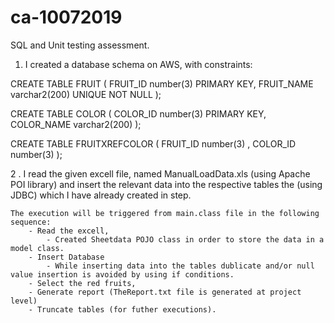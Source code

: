 # ca-10072019
SQL and Unit testing assessment.


1. I created a database schema on AWS, with constraints: 

CREATE TABLE FRUIT (
FRUIT_ID number(3) PRIMARY KEY,
FRUIT_NAME varchar2(200) UNIQUE NOT NULL
);

CREATE TABLE COLOR (
COLOR_ID number(3) PRIMARY KEY,
COLOR_NAME varchar2(200) 
);

CREATE TABLE FRUITXREFCOLOR (
FRUIT_ID number(3) ,
COLOR_ID number(3) 
);

2 . I read the given excell file, named ManualLoadData.xls (using Apache POI library) and  insert the relevant data into the respective tables the (using  JDBC) which I have already created in step. 
	
	The execution will be triggered from main.class file in the following sequence:
		- Read the excell,
			- Created Sheetdata POJO class in order to store the data in a model class.
		- Insert Database
			- While inserting data into the tables dublicate and/or null value insertion is avoided by using if conditions.
		- Select the red fruits,
		- Generate report (TheReport.txt file is generated at project level)
		- Truncate tables (for futher executions).
